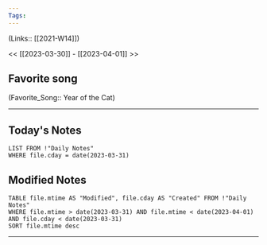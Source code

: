 ```yaml
---
Tags:
---
```

(Links:: [[2021-W14]])

<< [[2023-03-30]] - [[2023-04-01]] >>
## Favorite song
(Favorite_Song:: Year of the Cat)

___
## Today's Notes
```dataview
LIST FROM !"Daily Notes"
WHERE file.cday = date(2023-03-31)
```
## Modified Notes
```dataview
TABLE file.mtime AS "Modified", file.cday AS "Created" FROM !"Daily Notes" 
WHERE file.mtime > date(2023-03-31) AND file.mtime < date(2023-04-01) AND file.cday < date(2023-03-31)
SORT file.mtime desc
```
___
